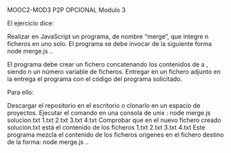MOOC2-MOD3
P2P OPCIONAL Modulo 3

El ejercicio dice:

Realizar en JavaScript un programa, de nombre “merge”, que integre n ficheros en uno solo.
El programa se debe invocar de la siguiente forma
node merge.js <dest> <f1> <f2> .. <fn>

El programa debe crear un fichero <dest> concatenando los contenidos de <f1> a <fn>, siendo n un número variable de ficheros.
Entregar en un fichero adjunto en la entrega el programa con el código del programa solicitado.

Para ello:

Descargar el repositorio en el escritorio o clonarlo en un espacio de proyectos.
Ejecutar el comando en una consola de unix : node merge.js solucion.txt 1.txt 2.txt 3.txt 4.txt
Comprobar que en el nuevo fichero creado solucion.txt está el contenido de los ficheros 1.txt 2.txt 3.txt 4.txt
Este programa mezcla el contenido de los ficheros origenes en el fichero destino de la forma:
node merge.js <dest> <f1> <f2> .. <fn>
